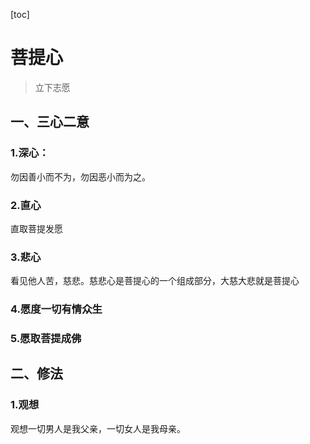 [toc]

# 菩提心

>
>
>立下志愿
>
>

## 一、三心二意

### 1.深心：

勿因善小而不为，勿因恶小而为之。

### 2.直心

直取菩提发愿

### 3.悲心

看见他人苦，慈悲。慈悲心是菩提心的一个组成部分，大慈大悲就是菩提心

### 4.愿度一切有情众生

### 5.愿取菩提成佛



## 二、修法

### 1.观想

观想一切男人是我父亲，一切女人是我母亲。

